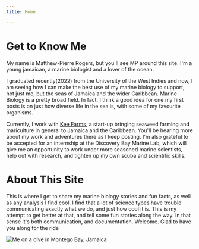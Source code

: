 ```yaml
---
title: Home

---
```

# Get to Know Me

My name is Matthew-Pierre Rogers, but you'll see MP around this site.
I'm a young jamaican, a marine biologist and a lover of the ocean.

I graduated recently(2022) from the University of the West Indies and now, I am seeing how I can make the best use of my marine biology to support, not just me, but the seas of Jamaica and the wider Caribbean.
Marine Biology is a pretty broad field. In fact, I think a good idea for one my first posts is on just how diverse life in the sea is, with some of my favourite organisms.

Currently, I work with [Kee Farms](https://www.keefarms.com/), a start-up bringing seaweed farming and mariculture in general to Jamaica and the Caribbean. 
You'll be hearing more about my work and adventures there as I keep posting. I'm also grateful to be accepted for an internship at the Discovery Bay Marine Lab, 
which will give me an opportunity to work under more seasoned marine scientists, help out with research, and tighten up my own scuba and scientific skills. 

# About This Site
This is where I get to share my marine biology stories and fun facts, as well as any analysis I find cool. I find that a lot of science types have trouble communicating exactly what we do, and just how cool it is. This is my attempt to get better at that, and tell some fun stories along the way.
In that sense it's both communication, and documentation.
Welcome. Glad to have you along for the ride


![Me on a dive in Montego Bay, Jamaica](docs/assets/images/PRCM9724.jpg)



 
